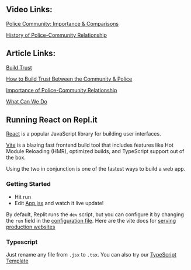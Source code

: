## Video Links:
[Police Community: Importance & Comparisons](https://study.com/academy/lesson/police-community-relations-importance-comparisons.html)

[History of Police-Community Relationship](https://study.com/academy/lesson/the-history-of-police-community-relations-analysis-strategies.html)

## Article Links:
[Build Trust](https://cops.usdoj.gov/buildingtrust)

[How to Build Trust Between the Community & Police](https://icma.org/articles/article/21-conditions-building-trust-b)

[Importance of Police-Community Relationship](https://www.transformationstreatment.center/re)

[What Can We Do](https://sites.google.com/site/policereform/buildingpolice-communityrelationships)



## Running React on Repl.it

[React](https://reactjs.org/) is a popular JavaScript library for building user interfaces.

[Vite](https://vitejs.dev/) is a blazing fast frontend build tool that includes features like Hot Module Reloading (HMR), optimized builds, and TypeScript support out of the box.

Using the two in conjunction is one of the fastest ways to build a web app.

### Getting Started
- Hit run
- Edit [App.jsx](#src/App.jsx) and watch it live update!

By default, Replit runs the `dev` script, but you can configure it by changing the `run` field in the [configuration file](#.replit). Here are the vite docs for [serving production websites](https://vitejs.dev/guide/build.html)

### Typescript

Just rename any file from `.jsx` to `.tsx`. You can also try our [TypeScript Template](https://replit.com/@replit/React-TypeScript)